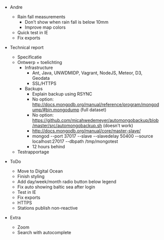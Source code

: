 - Andre
	- Rain fall measurements
		- Don't show when rain fall is below 10mm
		- Improve map colors
	- Quick test in IE
	- Fix exports
- Technical report
	- Specificatie
	- Ontwerp + toelichting
		- Infrastructure
			- Ant, Java, UNWDMIDP, Vagrant, NodeJS, Meteor, D3, Geodata
			- SSL/HTTPS
		- Backups
			- Explain backup using RSYNC
			- No option: http://docs.mongodb.org/manual/reference/program/mongodump/#bin.mongodump (full dataset)
			- No option: https://github.com/micahwedemeyer/automongobackup/blob/master/src/automongobackup.sh (doesn't work)
			- http://docs.mongodb.org/manual/core/master-slave/
			- mongod --port 37017 --slave --slavedelay 50400 --source localhost:27017 --dbpath /tmp/mongotest
			- 12 hours behind
	- Testrapportage

- ToDo
	- Move to Digital Ocean
	- Finish styling
	- Add day/week/month radio button below legend
	- Fix auto showing baltic sea after login
	- Test in IE
	- Fix exports
	- HTTPS
	- Stations publish non-reactive

- Extra
	- Zoom
	- Search with autocomplete

